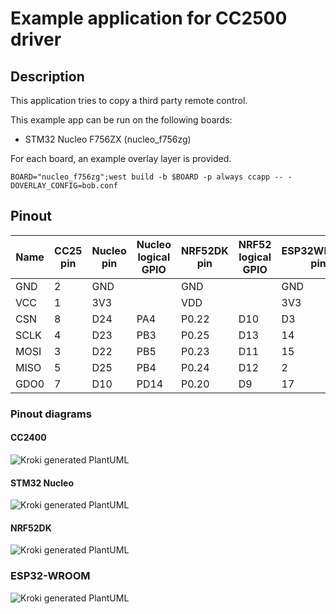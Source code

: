# Example application for CC2500 driver

## Description

This application tries to copy a third party remote control.

This example app can be run on the following boards:

* STM32 Nucleo F756ZX (nucleo\_f756zg)

For each board, an example overlay layer is provided.

```
BOARD="nucleo_f756zg";west build -b $BOARD -p always ccapp -- -DOVERLAY_CONFIG=bob.conf
```

## Pinout

| Name      | CC25 pin  | Nucleo pin | Nucleo logical GPIO | NRF52DK pin | NRF52 logical GPIO | ESP32WROOM pin | ESP32 logical GPIO |
|-----------|-----------|------------|---------------------|-------------|--------------------|----------------|--------------------|
| GND       | 2         | GND        |                     | GND         |                    | GND            |                    |
| VCC       | 1         | 3V3        |                     | VDD         |                    | 3V3            |                    |
| CSN       | 8         | D24        | PA4                 | P0.22       | D10                | D3             | 10                 |
| SCLK      | 4         | D23        | PB3                 | P0.25       | D13                | 14             | 14                 |
| MOSI      | 3         | D22        | PB5                 | P0.23       | D11                | 15             | 15                 |
| MISO      | 5         | D25        | PB4                 | P0.24       | D12                | 2              | 2                  |
| GDO0      | 7         | D10        | PD14                | P0.20       | D9                 | 17             | 17                 |

### Pinout diagrams
#### CC2400
<!--

VCC   | 1
GND   | 2
SI    | 3
SCLK  | 4
SO    | 5
GDO2  | 6
GDO0  | 7
CSN   | 8
PA    | 9
LNA   | 10

-->
![Kroki generated
PlantUML](https://kroki.io/ditaa/svg/eNpTUIACbV1dXTDmAvHc_VwUFGoUDIHYCIjDnJ25FFBUAukasJCzK4ipYAwkTYC0c7CfgoatX3CwJkJDDYwGCwU7e4OETIFMMyDt6x_siUupr2ewP1DIHMi0ANKeQYG4VMIdBgLaAAqjJlw=)


#### STM32 Nucleo
<!--
                                                                         CN7

                                                                       +-------+
                                                                   D16 | 1 | 2 | D15
                                                                       |   |   |
                                                                   D17 | 3 | 4 | D14
                                                                       |   |   |
                                                                   D18 | 5 | 6 |
                    CN8                                                |   |   |
                                                                   D19 | 7 | 8 |
                  +-------+                                            |   |   |
               NC | 1 | 2 | D43                                    D20 | 9 | 10| D13
                  |   |   |                                            |   |   |
                  | 3 | 4 | D44                                    D21 | 11| 12| D12
                  |   |   |                                            |   |   |
                  | 5 | 6 | D45                    (3) SPI1_MOSI   D22 | 13| 14| D11
                  |   |   |                                            |   |   |
              3V3 | 7 | 8 | D46                    (4) SPI1_SCK    D23 | 15| 16| D10 GD0_IRQ (7)
                  |   |   |                                            |   |   |
               5V | 9 | 10| D47                    (8) SPI1_NSS    D24 | 17| 18| D9
                  |   |   |                                            |   |   |
              GND | 11| 12| D48                    (5) SPI1_MISO   D25 | 19| 20| D8
                  |   |   |                                            |   |   |
              GND | 13| 14| D49                                        +-------+
                  |   |   |
                  | 15| 16| D50                                        +-------+
                  |   |   |                                            | 1 | 2 | D7
                  +-------+                                            |   |   |
                                                                       | 3 | 4 | D6
                  +-------+                                            |   |   |
              A0  | 1 | 2 | D51                                   GND  | 5 | 6 | D5
                  |   |   |                                            |   |   |
              A1  | 3 | 4 | D52                                    A6  | 7 | 8 | D4
                  |   |   |                                            |   |   |
              A2  | 5 | 6 | D53                                    A7  | 9 | 10| D3
                  |   |   |                                            |   |   |
              A3  | 7 | 8 | D54                                    A8  | 11| 12| D2
                  |   |   |                                            |   |   |
              A4  | 9 | 10| D55                                    D26 | 13| 14| D1
                  |   |   |                                            |   |   |
              A5  | 11| 12| GND                                    D27 | 15| 16| D0
                  |   |   |                                            |   |   |
              D72 | 13| 14| D56                                    GND | 17| 18| D42
                  |   |   |                                            |   |   |
              D71 | 15| 16| D57                                    D28 | 19| 20| D41
                  |   |   |                                            |   |   |
              D70 | 17| 18| D58                                    D29 | 21| 22| GND
                  |   |   |                                            |   |   |
              D69 | 19| 20| D59                                    D30 | 23| 24| D40
                  |   |   |                                            |   |   |
              D68 | 21| 22| D60                                    D31 | 25| 26| D39
                  |   |   |                                            |   |   |
              GND | 23| 24| D61                                    GND | 27| 28| D38
                  |   |   |                                            |   |   |
              D67 | 25| 26| D62                                    D32 | 29| 30| D37
                  |   |   |                                            |   |   |
              D66 | 27| 28| D63                                    D33 | 31| 32| D36
                  |   |   |                                            |   |   |
              D65 | 29| 30| D64                                    D34 | 33| 34| D35
                  |   |   |                                            |   |   |
                  +-------+                                            +-------+

                  CN9                                                  CN10
-->
![Kroki generated
PlantUML](https://kroki.io/ditaa/svg/eNrNmMFO5DAMhu_zFDkOQkhxHDvpsWoXNEJbdqnElRfh4dduZ0oiFRRQMksl3xr36z9__KdjTKVrmMLhUKnX7d163dZoOAKbNwNSTmoEqkX5dqk6lEGaoZRfKP0PpYzSjKT4g4bDFP8zYSfNVMu423CzVhXCaUit5bGI0Fm5WSnB6i-Nh08eWEvHxFrel1HqawFIOaV016E8W0soaW_xkW_M_OcEr7-f5tNCqcIDSnmlhNaU-ILv9hJK3qWkM-U8PK5a6iIgKVZKK8Z5vn89Pf81x3jTXFh6Sf3mwy6yPyNP87wiq1cgSEVZ1JkVefglt2Jz5IdpTM3nd0fKMVy8cJqfFmQ1D3SyGfU945UgL97zXY10-3x3bBYiW_VhX5Njm3eh-Xz9fuht445bQ_Y2E4WgoJd6J5121NqsPWSikCtp1rPJhl1zSJeLUhSnfTDpeGuepj1molBRmvbRpAOteZj2PhOFqCzyOQvT5pCUirJsiRLIkA5C2xpyDNkJg9gUbu8kPb1rTwlZPIQyKWMamB7aU9pUFopllGpjJy5xq0uaU3KXykJFuT6ivpoTm7jlMNDelxwTWUa2ZZRLTIlNnNoEu-uckTZZGMp3jxObOLUJxvZahlQWdmVa6mBwYhNccie0p-RUFi772ETNfBSboNoEuT0lpbJw2ccm6qkExSaoNkG6xsfmtw6B78fpw95_H5358jVMYP8BcKUNlA==)


#### NRF52DK
<!--

                                                            +----+
                                                    P0.27   | 10 |
                                                            |    |
                                                    P0.28   | 9  |
                                                            |    |
                                                    P0.02   | 8  |
        o                                                   |    |
     +---+                                          GND     | 7  |
     | 1 | VDD                                              |    |
     |   |                                (4) SCK   P0.25   | 6  |
     | 2 | VDD                                              |    |
     |   |                                (5) MISO  P0.24   | 5  |
     | 3 | RESET                                            |    |
     |   |                                (3) MOSI  P0.23   | 4  |
     | 4 | VDD                                              |    |
     |   |                                (8) CSN   P0.22   | 3  |
     | 5 | 5V                                               |    |
     |   |                           (7) GDO0_IRQ   P0.20   | 2  |
     | 6 | GND                                              |    |
     |   |                                          P0.19   | 1  |
     | 7 | GND                                              |    |
     |   |                                                  +----+
     | 8 | NC                                                 o
     |   |                                                   P4
     +---+
      P1                                                    +----+
        o                                           P0.18   | 8  |
     +---+                                                  |    |
     | 1 | P0.03                                    P0.17   | 7  |
     |   |                                                  |    |
     | 2 | P0.04                                    P0.16   | 6  |
     |   |                                                  |    |
     | 3 | P0.28                                    P0.15   | 5  |
     |   |                                                  |    |
     | 4 | P0.29                                    P0.14   | 4  |
     |   |                                                  |    |
     | 5 | P0.30                                    P0.13   | 3  |
     |   |                                                  |    |
     | 6 | P0.31                                    P0.12   | 2  |
     |   |                                                  |    |
     +---+                                          P0.11   | 1  |
      P2                                                    |    |
                                                            +----+
                                                              o
                                                             P3

                                                            +----+
                                                    P0.10   | 9  |
                                                            |    |
                                                    P0.09   | 8  |
                                                            |    |
                                                    P0.08   | 7  |
                                                            |    |
                                                    P0.07   | 6  |
                                                            |    |
                                                    P0.06   | 5  |
                                                            |    |
                                                    P0.05   | 4  |
                                                            |    |
                                                    P0.21   | 3  |
                                                            |    |
                                                    P0.01   | 2  |
                                                            |    |
                                                    P0.00   | 1  |
                                                            |    |
                                                            +----+
                                                              o
                                                             P6
-->
![Kroki generated
PlantUML](https://kroki.io/ditaa/svg/eNrNl81uhCAURvc-Bcsa04Z_dK2mMU0dOzbzGr6AD19AplpoJqgoQ4ITF_fLkStHJgE7RvYqR5ZsKe3gGxbydwQIgjHZQzHqy2aKXEcUICoFxDoiX0YMOylUdzL_0ve2MhHiN0J2R85bVW2nGO_3j8YLS0FffpiOMF3CFxH4HAqRgs-mv0wUVJewRQSR81r39fexFFxSXPpmoiC6hC4i6DlrQVNQ9q3pCDbPP0cwNW_gaIo8Bc31y1BA8y7MEVzO-3t7IAWRa1GbnYoKsy_mCHEKxWP9KneMoC1Xhwy7EEBHF7Ix6upQgI_JsE6gKLcEutJ-_7dF2U_ZmfhSCEegm5b1LwU2FNSXgjsCDUBBJgr9vfSiYI5AA1BQQ1H4UlBHoAEo2ERBoC8FcQQagIIbCuRLgR2B7qZYuc0UBbIECjp88oErwPnVEejW0ZEk1jOoZsCnOP0W7uk3AkVuyTsOhbDkHYeCW_KOQ8Esecf5h4gsecdZC2TJOw4FtOV9OsVTyZv_APQBfRw=)

### ESP32-WROOM
<!--
            +-----+       +------------------+       +-----+
            | 3V3 |       |                  |       | GND |
            |     |       |                  |       |     |
            | EN  |       |                  |       | 23  |
            |     |       |                  |       |     |
            | VP  |       |    ESPRESSIF     |       | 22  |
            |     |       |                  |       |     |
            | VN  |       |    ESP32-WROOM   |       | TX  |
            |     |       |                  |       |     |
            | 34  |       |                  |       | RX  |
            |     |       |                  |       |     |
            | 35  |       |                  |       | 21  |
            |     |       |                  |       |     |
            | 32  |       |                  |       | GND |
            |     |       |                  |       |     |
            | 33  |       +------------------+       | 19  |
            |     |                                  |     |
            | 25  |                                  | 18  |
            |     |                                  |     |
            | 26  |                                  | 5   |
            |     |                                  |     |
            | 27  |                                  | 17  |  GDO0_IRQ (7)
            |     |                                  |     |
(4) SCK     | 14  |                                  | 16  |
            |     |                                  |     |
            | 12  |                                  | 4   |
            |     |                                  |     |
            | GND |                                  | 0   |
            |     |                                  |     |
            | 13  |                                  | 2   |  MISO (5)
            |     |                                  |     |
            | D2  |                                  | 15  |  MOSI (3)
            |     |                                  |     |
(8) CSN     | D3  |                                  | D1  |
            |     |                                  |     |
            | CMD |                                  | D0  |
            |     |                                  |     |
            | 5V  |                                  | CLK |
            |     |                                  |     |
            +-----+                                  +-----+
-->
![Kroki generated
PlantUML](https://kroki.io/ditaa/svg/eNrFls0KgzAMx-8-RY4VEdbGuu1c3RDnx-xwexgffptOXHVIwMByKJTk31-aNFCAyYLwbYGzc8x1Bd6XFjrAFl_ruFvY5DqXCXTe0kcS9-tMnJZEsULgJbf1LCK1dZNam53mZMVNLpdkVOG9qarCEd8ezGSMiOKGnaypfZbcZAV_etuIU8TKSHYgj-t3XrHfZKWJYnngJsdEsQZu8p565yEwa64gDv62FIT2wZp8PDmipjBUyaQAAn3OKkhFFEfc9e_HhyLecZMlEsVqOKLIbAViz1r3hFp3OYxmUdkMRLz1-UU-GFuOOVDrkEjmDpiC2Ptkx0zWLVFsLjkn2f1wrdgn8An4ooaa)
